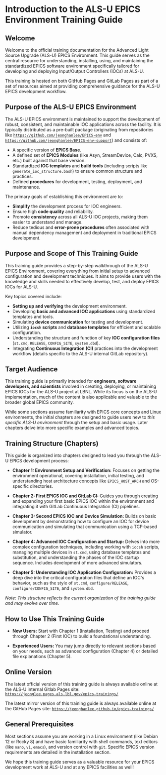 # Introduction to the ALS-U EPICS Environment Training Guide

## Welcome

Welcome to the official training documentation for the Advanced Light Source Upgrade (ALS-U) EPICS Environment. This guide serves as the central resource for understanding, installing, using, and maintaining the standardized EPICS software environment specifically tailored for developing and deploying Input/Output Controllers (IOCs) at ALS-U.

This training is hosted on both GitHub Pages and GitLab Pages as part of a set of resources aimed at providing comprehensive guidance for the ALS-U EPICS development workflow.

## Purpose of the ALS-U EPICS Environment

The ALS-U EPICS environment is maintained to support the development of robust, consistent, and maintainable IOC applications across the facility. It is typically distributed as a pre-built package (originating from repositories like [`https://github.com/jeonghanlee/EPICS-env`](https://github.com/jeonghanlee/EPICS-env) and [`https://github.com/jeonghanlee/EPICS-env-support`](https://github.com/jeonghanlee/EPICS-env-support)) and consists of:

* A specific version of **EPICS Base**.
* A defined set of **EPICS Modules** (like Asyn, StreamDevice, Calc, PVXS, etc.) built against that base version.
* Standardized **IOC templates** and **build tools** (including scripts like `generate_ioc_structure.bash`) to ensure common structure and practices.
* Defined **procedures** for development, testing, deployment, and maintenance.

The primary goals of establishing this environment are to:

* **Simplify** the development process for IOC engineers.
* Ensure high **code quality** and reliability.
* Promote **consistency** across all ALS-U IOC projects, making them easier to understand and manage.
* Reduce tedious and **error-prone procedures** often associated with manual dependency management and deployment in traditional EPICS development.

## Purpose and Scope of This Training Guide

This training guide provides a step-by-step walkthrough of the ALS-U EPICS Environment, covering everything from initial setup to advanced configuration and development techniques. It aims to provide users with the knowledge and skills needed to effectively develop, test, and deploy EPICS IOCs for ALS-U.

Key topics covered include:

* **Setting up and verifying** the development environment.
* Developing **basic and advanced IOC applications** using standardized templates and tools.
* Simulating **device communication** for testing and development.
* Utilizing **`iocsh` scripts** and **database templates** for efficient and scalable configuration.
* Understanding the structure and function of key **IOC configuration files** (`st.cmd`, `RELEASE`, `CONFIG_SITE`, `system.dbd`).
* Integrating **Continuous Integration (CI)** practices into the development workflow (details specific to the ALS-U internal GitLab repository).

## Target Audience

This training guide is primarily intended for **engineers, software developers, and scientists** involved in creating, deploying, or maintaining EPICS IOCs for the ALS-U project at LBNL. While its focus is on the ALS-U implementation, much of the content is also applicable and valuable to the broader global EPICS community.

While some sections assume familiarity with EPICS core concepts and Linux environments, the initial chapters are designed to guide users new to *this specific ALS-U environment* through the setup and basic usage. Later chapters delve into more specific examples and advanced topics.

## Training Structure (Chapters)

This guide is organized into chapters designed to lead you through the ALS-U EPICS development process:

* **Chapter 1: Environment Setup and Verification:** Focuses on getting the environment operational, covering installation, initial testing, and understanding host architecture concepts like `EPICS_HOST_ARCH` and OS-specific directories.

* **Chapter 2: First EPICS IOC and GitLab CI:** Guides you through creating and expanding your first basic EPICS IOC within the environment and integrating it with GitLab Continuous Integration (CI) pipelines.

* **Chapter 3: Second EPICS IOC and Device Simulation:** Builds on basic development by demonstrating how to configure an IOC for device communication and simulating that communication using a TCP-based simulator.

* **Chapter 4: Advanced IOC Configuration and Startup:** Delves into more complex configuration techniques, including working with `iocsh` scripts, managing multiple devices in `st.cmd`, using database templates and substitution, and understanding the phases of the IOC startup sequence. Includes development of more advanced simulators.

* **Chapter 5: Understanding IOC Application Configuration:** Provides a deep dive into the critical configuration files that define an IOC's behavior, such as the style of `st.cmd`, `configure/RELEASE`, `configure/CONFIG_SITE`, and `system.dbd`.

*Note: This structure reflects the current organization of the training guide and may evolve over time.*

## How to Use This Training Guide

* **New Users:** Start with Chapter 1 (Installation, Testing) and proceed through Chapter 2 (First IOC) to build a foundational understanding.

* **Experienced Users:** You may jump directly to relevant sections based on your needs, such as advanced configuration (Chapter 4) or detailed file explanations (Chapter 5).

## Online Version

The latest official version of this training guide is always available online at the ALS-U internal Gitlab Pages site:
[`https://jeonglee.pages.als.lbl.gov/epics-trainings/`](https://jeonglee.pages.als.lbl.gov/epics-trainings/)

The latest mirror version of this training guide is always available online at the GitHub Pages site:
[`https://jeonghanlee.github.io/epics-trainings/`](https://jeonghanlee.github.io/epics-trainings/)

## General Prerequisites

Most sections assume you are working in a Linux environment (like Debian 12 or Rocky 8) and have basic familiarity with shell commands, text editors (like `nano`, `vi`, `emacs`), and version control with `git`. Specific EPICS version requirements are detailed in the installation section.

We hope this training guide serves as a valuable resource for your EPICS development work at ALS-U and at any EPICS facilities as well!